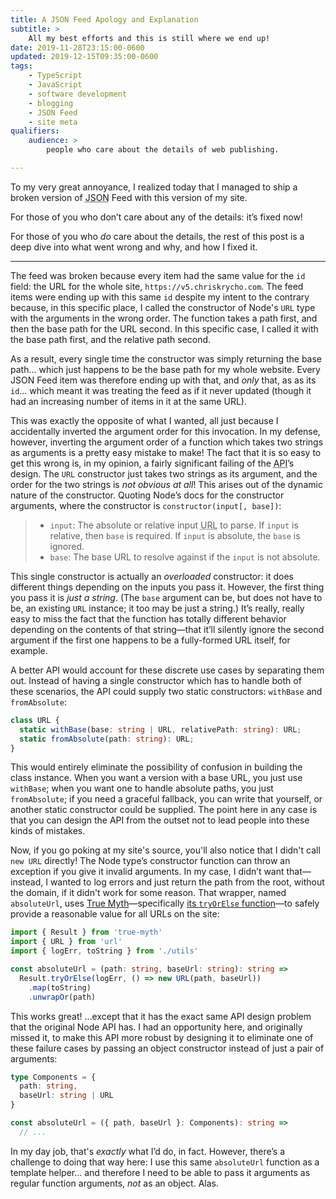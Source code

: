 ```yaml
---
title: A JSON Feed Apology and Explanation
subtitle: >
    All my best efforts and this is still where we end up!
date: 2019-11-28T23:15:00-0600
updated: 2019-12-15T09:35:00-0600
tags:
    - TypeScript
    - JavaScript
    - software development
    - blogging
    - JSON Feed
    - site meta
qualifiers:
    audience: >
        people who care about the details of web publishing.

---
```


To my very great annoyance, I realized today that I managed to ship a broken version of <abbr title="JavaScript Object Notation">JSON</abbr> Feed with this version of my site.

For those of you who don’t care about any of the details: it’s fixed now!

For those of you who *do* care about the details, the rest of this post is a deep dive into what went wrong and why, and how I fixed it.

---

The feed was broken because every item had the same value for the `id` field: the URL for the whole site, `https://v5.chriskrycho.com`. The feed items were ending up with this same `id` despite my intent to the contrary because, in this specific place, I called the constructor of Node's `URL` type with the arguments in the wrong order. The function takes a path first, and then the base path for the URL second. In this specific case, I called it with the base path first, and the relative path second.

As a result, every single time the constructor was simply returning the base path… which just happens to be the base path for my whole website. Every JSON Feed item was therefore ending up with that, and *only* that, as as its `id`… which meant it was treating the feed as if it never updated (though it had an increasing number of items in it at the same URL).

This was exactly the opposite of what I wanted, all just because I accidentally inverted the argument order for this invocation. In my defense, however, inverting the argument order of a function which takes two strings as arguments is a pretty easy mistake to make! The fact that it is so easy to get this wrong is, in my opinion, a fairly significant failing of the <abbr title="application programming interface">API</abbr>’s design. The `URL` constructor just takes two strings as its argument, and the order for the two strings is *not obvious at all*! This arises out of the dynamic nature of the constructor. Quoting Node’s docs for the constructor arguments, where the constructor is `constructor(input[, base])`:

> - `input`: The absolute or relative input <abbr title="universal resource link">URL</abbr> to parse. If `input` is relative, then `base` is required. If `input` is absolute, the `base` is ignored.
> - `base`: The base <abbr>URL</abbr> to resolve against if the `input` is not absolute.

This single constructor is actually an *overloaded* constructor: it does different things depending on the inputs you pass it. However, the first thing you pass it is *just a string*. (The `base` argument can be, but does not have to be, an existing `URL` instance; it too may be just a string.) It’s really, really easy to miss the fact that the function has totally different behavior depending on the contents of that string—that it’ll silently ignore the second argument if the first one happens to be a fully-formed <abbr>URL</abbr> itself, for example.

A better API would account for these discrete use cases by separating them out. Instead of having a single constructor which has to handle both of these scenarios, the API could supply two static constructors: `withBase` and `fromAbsolute`:

```ts
class URL {
  static withBase(base: string | URL, relativePath: string): URL;
  static fromAbsolute(path: string): URL;
}
```

This would entirely eliminate the possibility of confusion in building the class instance. When you want a version with a base <abbr>URL</abbr>, you just use `withBase`; when you want one to handle absolute paths, you just `fromAbsolute`; if you need a graceful fallback, you can write that yourself, or another static constructor could be supplied. The point here in any case is that you can design the API from the outset not to lead people into these kinds of mistakes.

Now, if you go poking at my site's source, you'll also notice that I didn't call `new URL` directly! The Node type’s constructor function can throw an exception if you give it invalid arguments. In my case, I didn’t want that—instead, I wanted to log errors and just return the path from the root, without the domain, if it didn't work for some reason. That wrapper, named `absoluteUrl`, uses [True Myth]—specifically [its `tryOrElse` function][tryOrElse]—to safely provide a reasonable value for all <abbr>URL</abbr>s on the site:

```ts
import { Result } from 'true-myth'
import { URL } from 'url'
import { logErr, toString } from './utils'

const absoluteUrl = (path: string, baseUrl: string): string =>
  Result.tryOrElse(logErr, () => new URL(path, baseUrl))
    .map(toString)
    .unwrapOr(path)
```

This works great! …except that it has the exact same API design problem that the original Node API has. I had an opportunity here, and originally missed it, to make this API more robust by designing it to eliminate one of these failure cases by passing an object constructor instead of just a pair of arguments:

```ts
type Components = {
  path: string,
  baseUrl: string | URL
}

const absoluteUrl = ({ path, baseUrl }: Components): string =>
  // ...
```

In my day job, that's *exactly* what I’d do, in fact. However, there’s a challenge to doing that way here: I use this same `absoluteUrl` function as a template helper… and therefore I need to be able to pass it arguments as regular function arguments, *not* as an object. Alas.

[True Myth]: https://github.com/true-myth/true-myth
[tryOrElse]: https://true-myth.js.org/modules/_result_.html#tryorelse
